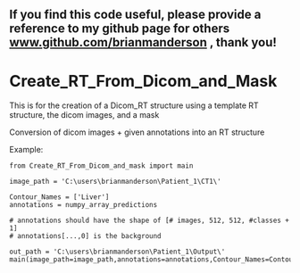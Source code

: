 ## If you find this code useful, please provide a reference to my github page for others www.github.com/brianmanderson , thank you!
# Create_RT_From_Dicom_and_Mask
This is for the creation of a Dicom_RT structure using a template RT structure, the dicom images, and a mask

Conversion of dicom images + given annotations into an RT structure
    

Example:

    from Create_RT_From_Dicom_and_mask import main

    image_path = 'C:\users\brianmanderson\Patient_1\CT1\'

    Contour_Names = ['Liver']
    annotations = numpy_array_predictions
    
    # annotations should have the shape of [# images, 512, 512, #classes + 1]
    # annotations[...,0] is the background
    
    out_path = 'C:\users\brianmanderson\Patient_1\Output\'
    main(image_path=image_path,annotations=annotations,Contour_Names=Contour_Names,out_path=out_path)
